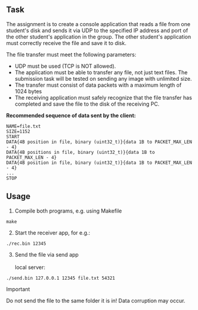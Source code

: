 ## Task
The assignment is to create a console application that reads a file from one student's disk and sends it via UDP to the specified IP address and port of the other student's application in the group. The other student's application must correctly receive the file and save it to disk. 

The file transfer must meet the following parameters:
- UDP must be used (TCP is NOT allowed).
- The application must be able to transfer any file, not just text files. The submission task will be tested on sending any image with unlimited size.
- The transfer must consist of data packets with a maximum length of 1024 bytes
- The receiving application must safely recognize that the file transfer has completed and save the file to the disk of the receiving PC.

**Recommended sequence of data sent by the client:**
```
NAME=file.txt
SIZE=1152
START
DATA{4B position in file, binary (uint32_t)}{data 1B to PACKET_MAX_LEN - 4}
DATA{4B positions in file, binary (uint32_t)}{data 1B to PACKET_MAX_LEN - 4}
DATA{4B position in file, binary (uint32_t)}{data 1B to PACKET_MAX_LEN - 4}
...
STOP
```

## Usage
1. Compile both programs, e.g. using Makefile 
```
make
```
2. Start the receiver app, for e.g.:
```
./rec.bin 12345
```
3. Send the file via send app
\
\
 local server:
```
./send.bin 127.0.0.1 12345 file.txt 54321
```
> [!IMPORTANT]  
> Do not send the file to the same folder it is in! Data corruption may occur.
